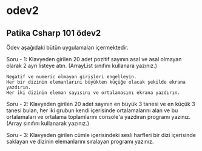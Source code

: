 # odev2
## Patika Csharp 101 ödev2
Ödev aşağıdaki bütün uygulamaları içermektedir.

Soru - 1: Klavyeden girilen 20 adet pozitif sayının asal ve asal olmayan olarak 2 ayrı listeye atın. (ArrayList sınıfını kullanara yazınız.)


    Negatif ve numeric olmayan girişleri engelleyin. 
    Her bir dizinin elemanlarını büyükten küçüğe olacak şekilde ekrana yazdırın.
    Her iki dizinin eleman sayısını ve ortalamasını ekrana yazdırın.


Soru - 2: Klavyeden girilen 20 adet sayının en büyük 3 tanesi ve en küçük 3 tanesi bulan, her iki grubun kendi içerisinde ortalamalarını alan ve bu ortalamaları ve ortalama toplamlarını console'a yazdıran programı yazınız. (Array sınıfını kullanarak yazınız.)


Soru - 3: Klavyeden girilen cümle içerisindeki sesli harfleri bir dizi içerisinde saklayan ve dizinin elemanlarını sıralayan programı yazınız.
